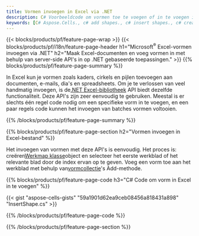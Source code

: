 ```yaml
---
title: Vormen invoegen in Excel via .NET
description: C# Voorbeeldcode om vormen toe te voegen of in te voegen in Excel met behulp van de bibliotheek .NET. Gebruik deze code om vormen te maken in MS Excel binnen VB.NET, Asp.NET of een op .NET gebaseerde toepassing.
keywords: [C# Aspose.Cells., c# add shapes., c# insert shapes., c# create shapes]
---
```

{{< blocks/products/pf/feature-page-wrap >}}
{{< blocks/products/pf/i18n/feature-page-header h1="Microsoft<sup>&reg;</sup> Excel-vormen invoegen via .NET" h2="Maak Excel-documenten en voeg vormen in met behulp van server-side API\'s in op .NET gebaseerde toepassingen." >}}
{{% blocks/products/pf/feature-page-summary %}}

 In Excel kun je vormen zoals kaders, cirkels en pijlen toevoegen aan documenten, e-mails, dia's en spreadsheets. Om je te verlossen van veel handmatig invoegen, is de[.NET Excel-bibliotheek](https://releases.aspose.com/cells/net/) API biedt dezelfde functionaliteit. Deze API's zijn zeer eenvoudig te gebruiken. Meestal is er slechts één regel code nodig om een specifieke vorm in te voegen, en een paar regels code kunnen het invoegen van batches vormen voltooien.

{{% /blocks/products/pf/feature-page-summary %}}

{{% blocks/products/pf/feature-page-section h2="Vormen invoegen in Excel-bestand" %}}

 Het invoegen van vormen met deze API's is eenvoudig. Het proces is: creëren[Werkmap klasse](https://reference.aspose.com/cells/net/aspose.cells/workbook)object en selecteer het eerste werkblad of het relevante blad door de index ervan op te geven. Voeg een vorm toe aan het werkblad met behulp van[vormcollectie](https://reference.aspose.com/cells/net/aspose.cells.drawing/shapecollection)'s Add-methode.

{{% blocks/products/pf/feature-page-code h3="C# Code om vorm in Excel in te voegen" %}}

{{< gist "aspose-cells-gists" "59a1901d62ea9ceb08456a818431a898" "InsertShape.cs" >}}

{{% /blocks/products/pf/feature-page-code %}}

{{% /blocks/products/pf/feature-page-section %}}
